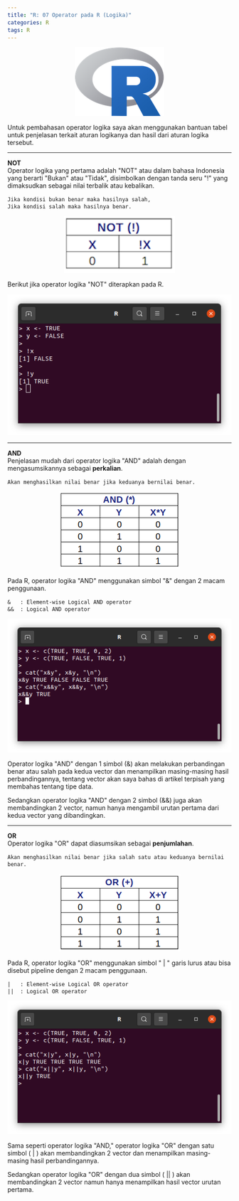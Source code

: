 ```yaml
---
title: "R: 07 Operator pada R (Logika)"
categories: R
tags: R
---
```

<p align="center">
  <img src="/assets/images/r-proglang/r-logo.png" alt="Logo R" />
</p>

Untuk pembahasan operator logika saya akan menggunakan bantuan tabel untuk penjelasan terkait aturan logikanya dan hasil dari aturan logika tersebut.  

----

**NOT**  
Operator logika yang pertama adalah "NOT" atau dalam bahasa Indonesia yang berarti "Bukan" atau "Tidak", disimbolkan dengan tanda seru "!" yang dimaksudkan sebagai nilai terbalik atau kebalikan.  

    Jika kondisi bukan benar maka hasilnya salah, 
    Jika kondisi salah maka hasilnya benar.

<p align="center">
  <img src="/assets/images/r-proglang/r-07-not.png" alt="Konsep operator NOT pada R" title="Konsep operator NOT pada R" />
</p>

Berikut jika operator logika "NOT" diterapkan pada R.

<p align="center">
  <img src="/assets/images/r-proglang/r-07-not-implement.png" alt="Implementasi operator NOT pada R" title="Implementasi operator NOT pada R" />
</p>

----

**AND**  
Penjelasan mudah dari operator logika "AND" adalah dengan mengasumsikannya sebagai **perkalian**.  

    Akan menghasilkan nilai benar jika keduanya bernilai benar.

<p align="center">
  <img src="/assets/images/r-proglang/r-07-and.png" alt="Konsep operator AND pada R" title="Konsep operator AND pada R" />
</p>

Pada R, operator logika "AND" menggunakan simbol "&" dengan 2 macam penggunaan.

    &   : Element-wise Logical AND operator
    &&  : Logical AND operator

<p align="center">
  <img src="/assets/images/r-proglang/r-07-and-implement.png" alt="Implementasi operator AND pada R" title="Implementasi operator AND pada R" />
</p>

Operator logika "AND" dengan 1 simbol (&) akan melakukan perbandingan benar atau salah pada kedua vector dan menampilkan masing-masing hasil perbandingannya, tentang vector akan saya bahas di artikel terpisah yang membahas tentang tipe data.  

Sedangkan operator logika "AND" dengan 2 simbol (&&) juga akan membandingkan 2 vector, namun hanya mengambil urutan pertama dari kedua vector yang dibandingkan.  

----

**OR**  
Operator logika "OR" dapat diasumsikan sebagai **penjumlahan**.

    Akan menghasilkan nilai benar jika salah satu atau keduanya bernilai benar.

<p align="center">
  <img src="/assets/images/r-proglang/r-07-or.png" alt="Konsep operator OR pada R" title="Konsep operator OR pada R" />
</p>

Pada R, operator logika "OR" menggunakan simbol " \| " garis lurus atau bisa disebut pipeline dengan 2 macam penggunaan.  

    |   : Element-wise Logical OR operator
    ||  : Logical OR operator

<p align="center">
  <img src="/assets/images/r-proglang/r-07-or-implement.png" alt="Implementasi operator OR pada R" title="Implementasi operator OR pada R" />
</p>

Sama seperti operator logika "AND," operator logika "OR" dengan satu simbol ( \| ) akan membandingkan 2 vector dan menampilkan masing-masing hasil perbandingannya.  

Sedangkan operator logika "OR" dengan dua simbol ( \|\| ) akan membandingkan 2 vector namun hanya menampilkan hasil vector urutan pertama.  